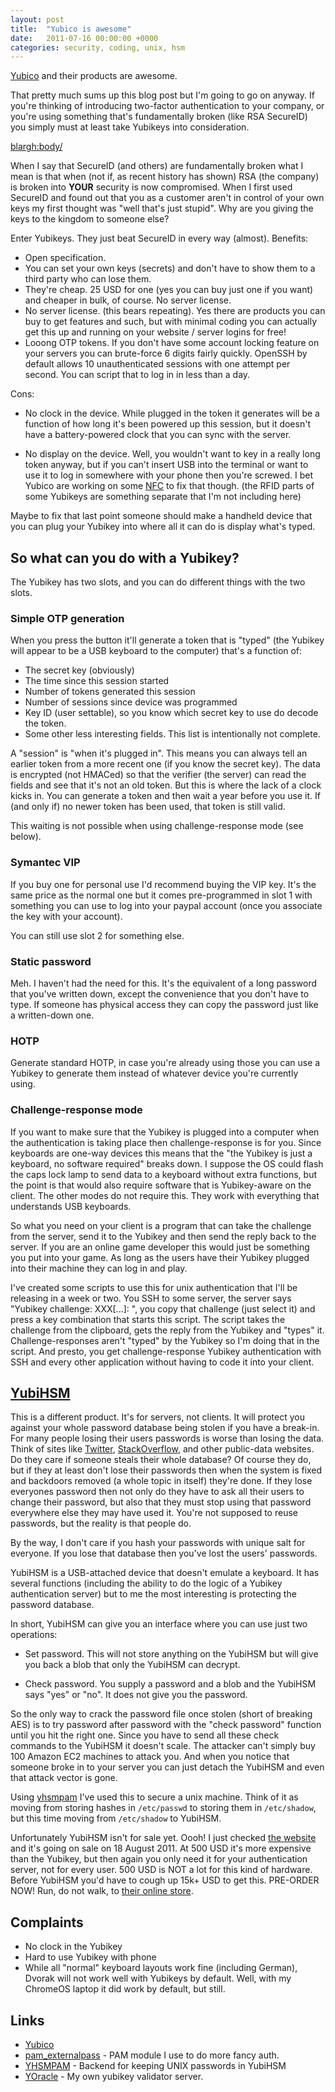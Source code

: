 ```yaml
---
layout: post
title:  "Yubico is awesome"
date:   2011-07-16 00:00:00 +0000
categories: security, coding, unix, hsm
---
```

[Yubico](http://www.yubico.com) and their products are awesome.

That pretty much sums up this blog post but I'm going to go on
anyway. If you're thinking of introducing two-factor authentication to
your company, or you're using something that's fundamentally broken
(like RSA SecureID) you simply must at least take Yubikeys into
consideration.

<blargh:body/>

When I say that SecureID (and others) are fundamentally broken what I
mean is that when (not if, as recent history has shown) RSA (the
company) is broken into **YOUR** security is now compromised. When I
first used SecureID and found out that you as a customer aren't in
control of your own keys my first thought was "well that's just
stupid". Why are you giving the keys to the kingdom to someone else?

Enter Yubikeys. They just beat SecureID in every way (almost). Benefits:

* Open specification.
* You can set your own keys (secrets) and don't have to show them to a third party who can lose them.
* They're cheap. 25 USD for one (yes you can buy just one if you want)
  and cheaper in bulk, of course. No server license.
* No server license. (this bears repeating). Yes there are products
  you can buy to get features and such, but with minimal coding you can actually get this
  up and running on your website / server logins for free!
* Looong OTP tokens. If you don't have some account locking feature on your servers
  you can brute-force 6 digits fairly quickly. OpenSSH by default allows 10
  unauthenticated sessions with one attempt per second. You can script that
  to log in in less than a day.

Cons:

* No clock in the device. While plugged in the token it generates will
  be a function of how long it's been powered up this session, but it
  doesn't have a battery-powered clock that you can sync with the
  server.

* No display on the device. Well, you wouldn't want to key in a really
  long token anyway, but if you can't insert USB into the terminal or
  want to use it to log in somewhere with your phone then you're
  screwed. I bet Yubico are working on some
  [NFC](http://en.wikipedia.org/wiki/Near_field_communication) to fix
  that though. (the RFID parts of some Yubikeys are something separate
  that I'm not including here)

Maybe to fix that last point someone should make a handheld device
that you can plug your Yubikey into where all it can do is display
what's typed.

## So what can you do with a Yubikey?

The Yubikey has two slots, and you can do different things with the two slots.

### Simple OTP generation

When you press the button it'll generate a token that is "typed" (the
Yubikey will appear to be a USB keyboard to the computer) that's a
function of:

* The secret key (obviously)
* The time since this session started
* Number of tokens generated this session
* Number of sessions since device was programmed
* Key ID (user settable), so you know which secret key to use do decode the token.
* Some other less interesting fields. This list is intentionally not complete.

A "session" is "when it's plugged in". This means you can always tell
an earlier token from a more recent one (if you know the secret
key). The data is encrypted (not HMACed) so that the verifier (the
server) can read the fields and see that it's not an old token. But
this is where the lack of a clock kicks in. You can generate a token
and then wait a year before you use it. If (and only if) no newer
token has been used, that token is still valid.

This waiting is not possible when using challenge-response mode (see below).

### Symantec VIP

If you buy one for personal use I'd recommend buying the VIP key. It's
the same price as the normal one but it comes pre-programmed in slot 1
with something you can use to log into your paypal account (once you
associate the key with your account).

You can still use slot 2 for something else.

### Static password

Meh. I haven't had the need for this. It's the equivalent of a long
password that you've written down, except the convenience that you
don't have to type. If someone has physical access they can copy the
password just like a written-down one.

### HOTP

Generate standard HOTP, in case you're already using those you can use
a Yubikey to generate them instead of whatever device you're currently
using.

### Challenge-response mode

If you want to make sure that the Yubikey is plugged into a computer
when the authentication is taking place then challenge-response is for
you. Since keyboards are one-way devices this means that the "the
Yubikey is just a keyboard, no software required" breaks down. I
suppose the OS could flash the caps lock lamp to send data to a
keyboard without extra functions, but the point is that would also
require software that is Yubikey-aware on the client. The other modes
do not require this. They work with everything that understands USB
keyboards.

So what you need on your client is a program that can take the
challenge from the server, send it to the Yubikey and then send the
reply back to the server.  If you are an online game developer this
would just be something you put into your game. As long as the users
have their Yubikey plugged into their machine they can log in and
play.

I've created some scripts to use this for unix authentication that
I'll be releasing in a week or two. You SSH to some server, the server
says "Yubikey challenge: XXX[...]: ", you copy that challenge (just
select it) and press a key combination that starts this script. The
script takes the challenge from the clipboard, gets the reply from the
Yubikey and "types" it. Challenge-responses aren't "typed" by the
Yubikey so I'm doing that in the script. And presto, you get
challenge-response Yubikey authentication with SSH and every other
application without having to code it into your client.

## [YubiHSM](http://www.yubico.com/YubiHSM)

This is a different product. It's for servers, not clients. It will
protect you against your whole password database being stolen if you
have a break-in. For many people losing their users passwords is worse
than losing the data. Think of sites like
[Twitter](http://www.twitter.com),
[StackOverflow](http://www.stackoverflow.com), and other public-data
websites. Do they care if someone steals their whole database? Of
course they do, but if they at least don't lose their passwords then
when the system is fixed and backdoors removed (a whole topic in
itself) they're done. If they lose everyones password then not only do
they have to ask all their users to change their password, but also
that they must stop using that password everywhere else they may have
used it. You're not supposed to reuse passwords, but the reality is
that people do.

By the way, I don't care if you hash your passwords with unique salt
for everyone. If you lose that database then you've lost the users'
passwords.

YubiHSM is a USB-attached device that doesn't emulate a keyboard. It
has several functions (including the ability to do the logic of a
Yubikey authentication server) but to me the most interesting is
protecting the password database.

In short, YubiHSM can give you an interface where you can use just two operations:

* Set password. This will not store anything on the YubiHSM but will
  give you back a blob that only the YubiHSM can decrypt.

* Check password. You supply a password and a blob and the YubiHSM
  says "yes" or "no".  It does not give you the password.</li>

So the only way to crack the password file once stolen (short of
breaking AES) is to try password after password with the "check
password" function until you hit the right one. Since you have to send
all these check commands to the YubiHSM it doesn't scale.  The
attacker can't simply buy 100 Amazon EC2 machines to attack you. And
when you notice that someone broke in to your server you can just
detach the YubiHSM and even that attack vector is gone.

Using [yhsmpam](https://github.com/ThomasHabets/yhsmpam) I've used
this to secure a unix machine. Think of it as moving from storing
hashes in `/etc/passwd` to storing them in `/etc/shadow`, but this time
moving from `/etc/shadow` to YubiHSM.

Unfortunately YubiHSM isn't for sale yet. Oooh! I just checked [the
website](http://www.yubico.com/YubiHSM) and it's going on sale on 18
August 2011.  At 500 USD it's more expensive than the Yubikey, but
then again you only need it for your authentication server, not for
every user. 500 USD is NOT a lot for this kind of hardware. Before
YubiHSM you'd have to cough up 15k+ USD to get this. PRE-ORDER NOW!
Run, do not walk, to [their online store](https://store.yubico.com/).

## Complaints

* No clock in the Yubikey
* Hard to use Yubikey with phone
* While all "normal" keyboard layouts work fine (including German),
  Dvorak will not work well with Yubikeys by default. Well, with my
  ChromeOS laptop it did work by default, but still.

## Links

* [Yubico](http://www.yubico.com)
* [pam_externalpass](https://github.com/ThomasHabets/pam_externalpass) - PAM module I use to do more fancy auth.
* [YHSMPAM](https://github.com/ThomasHabets/yhsmpam) - Backend for keeping UNIX passwords in YubiHSM
* [YOracle](https://github.com/ThomasHabets/yoracle) - My own yubikey validator server.
